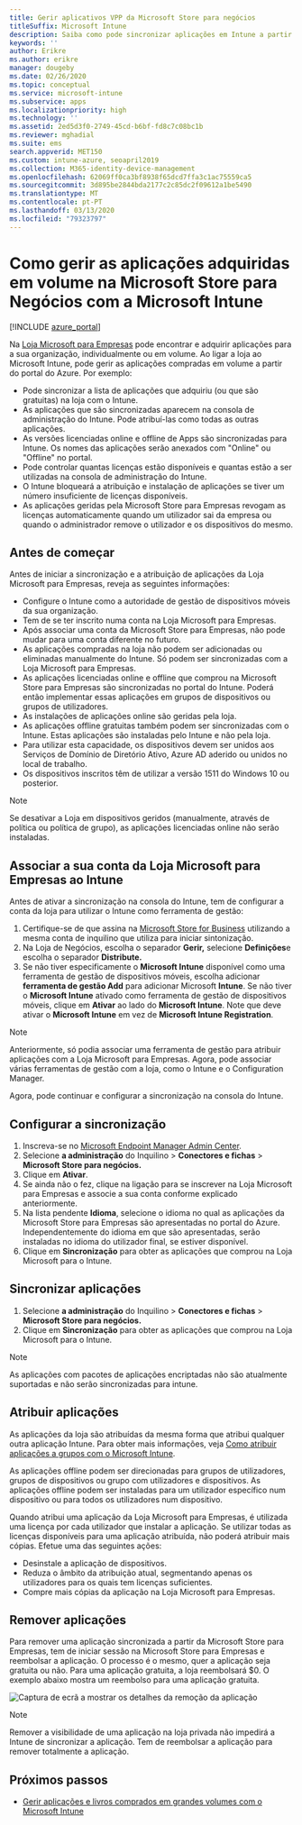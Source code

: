 ```yaml
---
title: Gerir aplicativos VPP da Microsoft Store para negócios
titleSuffix: Microsoft Intune
description: Saiba como pode sincronizar aplicações em Intune a partir da Microsoft Store for Business.
keywords: ''
author: Erikre
ms.author: erikre
manager: dougeby
ms.date: 02/26/2020
ms.topic: conceptual
ms.service: microsoft-intune
ms.subservice: apps
ms.localizationpriority: high
ms.technology: ''
ms.assetid: 2ed5d3f0-2749-45cd-b6bf-fd8c7c08bc1b
ms.reviewer: mghadial
ms.suite: ems
search.appverid: MET150
ms.custom: intune-azure, seoapril2019
ms.collection: M365-identity-device-management
ms.openlocfilehash: 62069ff0ca3bf8938f65dcd7ffa3c1ac75559ca5
ms.sourcegitcommit: 3d895be2844bda2177c2c85dc2f09612a1be5490
ms.translationtype: MT
ms.contentlocale: pt-PT
ms.lasthandoff: 03/13/2020
ms.locfileid: "79323797"
---
```

# <a name="how-to-manage-volume-purchased-apps-from-the-microsoft-store-for-business-with-microsoft-intune"></a>Como gerir as aplicações adquiridas em volume na Microsoft Store para Negócios com a Microsoft Intune

[!INCLUDE [azure_portal](../includes/azure_portal.md)]

Na [Loja Microsoft para Empresas](https://www.microsoft.com/business-store) pode encontrar e adquirir aplicações para a sua organização, individualmente ou em volume. Ao ligar a loja ao Microsoft Intune, pode gerir as aplicações compradas em volume a partir do portal do Azure. Por exemplo:

* Pode sincronizar a lista de aplicações que adquiriu (ou que são gratuitas) na loja com o Intune.
* As aplicações que são sincronizadas aparecem na consola de administração do Intune. Pode atribuí-las como todas as outras aplicações.
* As versões licenciadas online e offline de Apps são sincronizadas para Intune. Os nomes das aplicações serão anexados com "Online" ou "Offline" no portal.
* Pode controlar quantas licenças estão disponíveis e quantas estão a ser utilizadas na consola de administração do Intune.
* O Intune bloqueará a atribuição e instalação de aplicações se tiver um número insuficiente de licenças disponíveis.
* As aplicações geridas pela Microsoft Store para Empresas revogam as licenças automaticamente quando um utilizador sai da empresa ou quando o administrador remove o utilizador e os dispositivos do mesmo.

## <a name="before-you-start"></a>Antes de começar

Antes de iniciar a sincronização e a atribuição de aplicações da Loja Microsoft para Empresas, reveja as seguintes informações:

- Configure o Intune como a autoridade de gestão de dispositivos móveis da sua organização.
- Tem de se ter inscrito numa conta na Loja Microsoft para Empresas.
- Após associar uma conta da Microsoft Store para Empresas, não pode mudar para uma conta diferente no futuro.
- As aplicações compradas na loja não podem ser adicionadas ou eliminadas manualmente do Intune. Só podem ser sincronizadas com a Loja Microsoft para Empresas.
- As aplicações licenciadas online e offline que comprou na Microsoft Store para Empresas são sincronizadas no portal do Intune. Poderá então implementar essas aplicações em grupos de dispositivos ou grupos de utilizadores.
- As instalações de aplicações online são geridas pela loja.
- As aplicações offline gratuitas também podem ser sincronizadas com o Intune. Estas aplicações são instaladas pelo Intune e não pela loja.
- Para utilizar esta capacidade, os dispositivos devem ser unidos aos Serviços de Domínio de Diretório Ativo, Azure AD aderido ou unidos no local de trabalho.
- Os dispositivos inscritos têm de utilizar a versão 1511 do Windows 10 ou posterior.

> [!NOTE]
> Se desativar a Loja em dispositivos geridos (manualmente, através de política ou política de grupo), as aplicações licenciadas online não serão instaladas.

## <a name="associate-your-microsoft-store-for-business-account-with-intune"></a>Associar a sua conta da Loja Microsoft para Empresas ao Intune

Antes de ativar a sincronização na consola do Intune, tem de configurar a conta da loja para utilizar o Intune como ferramenta de gestão:

1. Certifique-se de que assina na [Microsoft Store for Business](https://www.microsoft.com/business-store) utilizando a mesma conta de inquilino que utiliza para iniciar sintonização.
2. Na Loja de Negócios, escolha o separador **Gerir,** selecione **Definições**e escolha o separador **Distribute.**
3. Se não tiver especificamente o **Microsoft Intune** disponível como uma ferramenta de gestão de dispositivos móveis, escolha adicionar **ferramenta de gestão Add** para adicionar Microsoft **Intune**. Se não tiver o **Microsoft Intune** ativado como ferramenta de gestão de dispositivos móveis, clique em **Ativar** ao lado do **Microsoft Intune**. Note que deve ativar o **Microsoft Intune** em vez de **Microsoft Intune Registration**.

> [!NOTE]
> Anteriormente, só podia associar uma ferramenta de gestão para atribuir aplicações com a Loja Microsoft para Empresas. Agora, pode associar várias ferramentas de gestão com a loja, como o Intune e o Configuration Manager.

Agora, pode continuar e configurar a sincronização na consola do Intune.

## <a name="configure-synchronization"></a>Configurar a sincronização

1. Inscreva-se no [Microsoft Endpoint Manager Admin Center](https://go.microsoft.com/fwlink/?linkid=2109431).
2. Selecione **a administração** do Inquilino > **Conectores e fichas** > **Microsoft Store para negócios.**
3. Clique em **Ativar**.
4. Se ainda não o fez, clique na ligação para se inscrever na Loja Microsoft para Empresas e associe a sua conta conforme explicado anteriormente.
5. Na lista pendente **Idioma**, selecione o idioma no qual as aplicações da Microsoft Store para Empresas são apresentadas no portal do Azure. Independentemente do idioma em que são apresentadas, serão instaladas no idioma do utilizador final, se estiver disponível.
6. Clique em **Sincronização** para obter as aplicações que comprou na Loja Microsoft para o Intune.

## <a name="synchronize-apps"></a>Sincronizar aplicações

1. Selecione **a administração** do Inquilino > **Conectores e fichas** > **Microsoft Store para negócios.**
2. Clique em **Sincronização** para obter as aplicações que comprou na Loja Microsoft para o Intune.

> [!NOTE]
> As aplicações com pacotes de aplicações encriptadas não são atualmente suportadas e não serão sincronizadas para intune.

## <a name="assign-apps"></a>Atribuir aplicações

As aplicações da loja são atribuídas da mesma forma que atribui qualquer outra aplicação Intune. Para obter mais informações, veja [Como atribuir aplicações a grupos com o Microsoft Intune](apps-deploy.md).

As aplicações offline podem ser direcionadas para grupos de utilizadores, grupos de dispositivos ou grupo com utilizadores e dispositivos.
As aplicações offline podem ser instaladas para um utilizador específico num dispositivo ou para todos os utilizadores num dispositivo.

Quando atribui uma aplicação da Loja Microsoft para Empresas, é utilizada uma licença por cada utilizador que instalar a aplicação. Se utilizar todas as licenças disponíveis para uma aplicação atribuída, não poderá atribuir mais cópias. Efetue uma das seguintes ações:

* Desinstale a aplicação de dispositivos.
* Reduza o âmbito da atribuição atual, segmentando apenas os utilizadores para os quais tem licenças suficientes.
* Compre mais cópias da aplicação na Loja Microsoft para Empresas.

## <a name="remove-apps"></a>Remover aplicações

Para remover uma aplicação sincronizada a partir da Microsoft Store para Empresas, tem de iniciar sessão na Microsoft Store para Empresas e reembolsar a aplicação. O processo é o mesmo, quer a aplicação seja gratuita ou não. Para uma aplicação gratuita, a loja reembolsará $0. O exemplo abaixo mostra um reembolso para uma aplicação gratuita. 

![Captura de ecrã a mostrar os detalhes da remoção da aplicação](./media/windows-store-for-business/microsoft-store-for-business-01.png)

> [!NOTE]
> Remover a visibilidade de uma aplicação na loja privada não impedirá a Intune de sincronizar a aplicação. Tem de reembolsar a aplicação para remover totalmente a aplicação.

## <a name="next-steps"></a>Próximos passos

* [Gerir aplicações e livros comprados em grandes volumes com o Microsoft Intune](vpp-apps.md)
